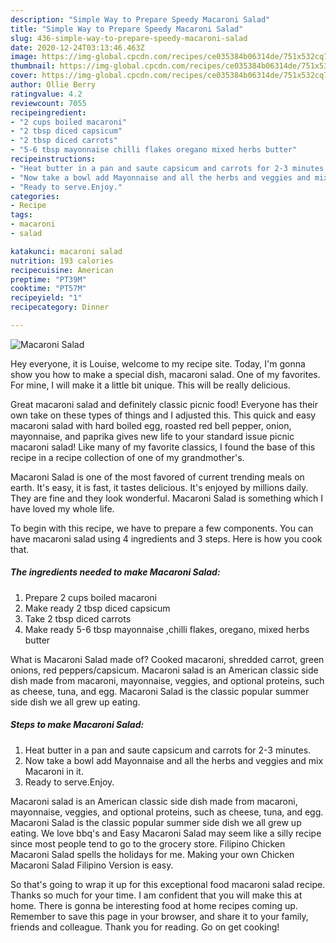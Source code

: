 ```yaml
---
description: "Simple Way to Prepare Speedy Macaroni Salad"
title: "Simple Way to Prepare Speedy Macaroni Salad"
slug: 436-simple-way-to-prepare-speedy-macaroni-salad
date: 2020-12-24T03:13:46.463Z
image: https://img-global.cpcdn.com/recipes/ce035384b06314de/751x532cq70/macaroni-salad-recipe-main-photo.jpg
thumbnail: https://img-global.cpcdn.com/recipes/ce035384b06314de/751x532cq70/macaroni-salad-recipe-main-photo.jpg
cover: https://img-global.cpcdn.com/recipes/ce035384b06314de/751x532cq70/macaroni-salad-recipe-main-photo.jpg
author: Ollie Berry
ratingvalue: 4.2
reviewcount: 7055
recipeingredient:
- "2 cups boiled macaroni"
- "2 tbsp diced capsicum"
- "2 tbsp diced carrots"
- "5-6 tbsp mayonnaise chilli flakes oregano mixed herbs butter"
recipeinstructions:
- "Heat butter in a pan and saute capsicum and carrots for 2-3 minutes."
- "Now take a bowl add Mayonnaise and all the herbs and veggies and mix Macaroni in it."
- "Ready to serve.Enjoy."
categories:
- Recipe
tags:
- macaroni
- salad

katakunci: macaroni salad 
nutrition: 193 calories
recipecuisine: American
preptime: "PT39M"
cooktime: "PT57M"
recipeyield: "1"
recipecategory: Dinner

---
```



![Macaroni Salad](https://img-global.cpcdn.com/recipes/ce035384b06314de/751x532cq70/macaroni-salad-recipe-main-photo.jpg)

Hey everyone, it is Louise, welcome to my recipe site. Today, I'm gonna show you how to make a special dish, macaroni salad. One of my favorites. For mine, I will make it a little bit unique. This will be really delicious.

Great macaroni salad and definitely classic picnic food! Everyone has their own take on these types of things and I adjusted this. This quick and easy macaroni salad with hard boiled egg, roasted red bell pepper, onion, mayonnaise, and paprika gives new life to your standard issue picnic macaroni salad! Like many of my favorite classics, I found the base of this recipe in a recipe collection of one of my grandmother&#39;s.

Macaroni Salad is one of the most favored of current trending meals on earth. It's easy, it is fast, it tastes delicious. It's enjoyed by millions daily. They are fine and they look wonderful. Macaroni Salad is something which I have loved my whole life.


To begin with this recipe, we have to prepare a few components. You can have macaroni salad using 4 ingredients and 3 steps. Here is how you cook that.

<!--inarticleads1-->

##### The ingredients needed to make Macaroni Salad:

1. Prepare 2 cups boiled macaroni
1. Make ready 2 tbsp diced capsicum
1. Take 2 tbsp diced carrots
1. Make ready 5-6 tbsp mayonnaise ,chilli flakes, oregano, mixed herbs butter


What is Macaroni Salad made of? Cooked macaroni, shredded carrot, green onions, red peppers/capsicum. Macaroni salad is an American classic side dish made from macaroni, mayonnaise, veggies, and optional proteins, such as cheese, tuna, and egg. Macaroni Salad is the classic popular summer side dish we all grew up eating. 

<!--inarticleads2-->

##### Steps to make Macaroni Salad:

1. Heat butter in a pan and saute capsicum and carrots for 2-3 minutes.
1. Now take a bowl add Mayonnaise and all the herbs and veggies and mix Macaroni in it.
1. Ready to serve.Enjoy.


Macaroni salad is an American classic side dish made from macaroni, mayonnaise, veggies, and optional proteins, such as cheese, tuna, and egg. Macaroni Salad is the classic popular summer side dish we all grew up eating. We love bbq&#39;s and Easy Macaroni Salad may seem like a silly recipe since most people tend to go to the grocery store. Filipino Chicken Macaroni Salad spells the holidays for me. Making your own Chicken Macaroni Salad Filipino Version is easy. 

So that's going to wrap it up for this exceptional food macaroni salad recipe. Thanks so much for your time. I am confident that you will make this at home. There is gonna be interesting food at home recipes coming up. Remember to save this page in your browser, and share it to your family, friends and colleague. Thank you for reading. Go on get cooking!
